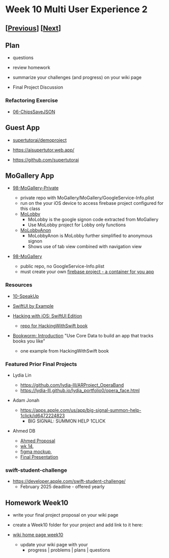 # Week 10 Multi User Experience 2

## [[Previous](./09_multi.md)] [[Next](./11_proposal.md)]

## Plan

- questions

- review homework

- summarize your challenges (and progress) on your wiki page

- Final Project Discussion

### Refactoring Exercise

- [06-ChipsSaveJSON](https://github.com/molab-itp/06-ChipsSaveJSON)

## Guest App

- [supertutorai/demoproject](https://github.com/supertutorai/demoproject)

- https://aisupertutor.web.app/

- https://github.com/supertutorai

## MoGallery App

- [98-MoGallery-Private](https://github.com/molab-itp/98-MoGallery-Private)

  - private repo with MoGallery/MoGallery/GoogleService-Info.plist
  - run on the your iOS device to access firebase project configured for this class
  - [MoLobby](https://github.com/molab-itp/98-MoGallery-Private/tree/main/MoLobby)
    - MoLobby is the google signon code extracted from MoGallery
    - Use MoLobby project for Lobby only functions
  - [MoLobbyAnon](https://github.com/molab-itp/98-MoGallery-Private/tree/main/MoLobbyAnon)
    - MoLobbyAnon is MoLobby further simplified to anonymous signon
    - Shows use of tab view combined with navigation view

- [98-MoGallery](https://github.com/molab-itp/98-MoGallery)
  - public repo, no GoogleService-Info.plist
  - must create your own [firebase project - a container for you app](https://firebase.google.com/)

### Resources

- [10-SpeakUp](https://github.com/molab-itp/10-SpeakUp.git)

- [SwiftUI by Example](https://www.hackingwithswift.com/quick-start/swiftui)

- [Hacking with iOS: SwiftUI Edition](https://www.hackingwithswift.com/books/ios-swiftui)

  - [repo for HackingWithSwift book](https://github.com/twostraws/HackingWithSwift)

- [Bookworm: Introduction](https://www.hackingwithswift.com/books/ios-swiftui/bookworm-introduction) "Use Core Data to build an app that tracks books you like"
  - one example from HackingWithSwift book

### Featured Prior Final Projects

- Lydia Lin

  - https://github.com/lydia-lll/ARProject_OperaBand
  - https://lydia-lll.github.io/lydia_portfolio0/opera_face.html

- Adam Jonah

  <!-- - https://apps.apple.com/us/app/tutto-get-flirty/id6471154924
    - tuttO - get flirty! -->

  - https://apps.apple.com/us/app/big-signal-summon-help-1click/id6472224823
    - BIG SIGNAL: SUMMON HELP 1CLICK

- Ahmed DB
  - [Ahmed Proposal](https://github.com/molab-itp/content-2023-Fa/wiki/02-Ahmed-Dadabai)
  - [wk 14](https://github.com/Ahmed54123/Ahmed_molab-2023/tree/main/Final%20Assets),
  - [figma mockup](https://www.figma.com/file/pD43XutC2079OJenlvmMP1/Fridge?type=design&node-id=0-1&mode=design&t=GmVAiVgbJBCplJ14-0),
  - [Final Presentation](https://www.canva.com/design/DAF3maDvjZQ/9GW_SIBZTIrSAIPXfpAOEg/edit?utm_content=DAF3maDvjZQ&utm_campaign=designshare&utm_medium=link2&utm_source=sharebutton)

### swift-student-challenge

- https://developer.apple.com/swift-student-challenge/
  - February 2025 deadline - offered yearly

## Homework Week10

- write your final project proposal on your wiki page

- create a Week10 folder for your project and add link to it here:

- [wiki home page week10](https://github.com/molab-itp/content-2025-09/wiki#week-10-homework)

  - update your wiki page with your
    - progress | problems | plans | questions
